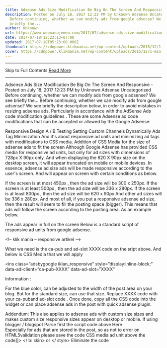 ```yaml
---
title: Adsense Ads Size Modification Be Big On The Screen And Responsive
description: Posted on July 18, 2017 12:23 PM by Unknown Adsense Uncategorized
  Before continuing, whether we can modify ads from google adsense? We see
  briefly the...
author: Unknown
url: https://www.webmanajemen.com/2017/07/adsense-ads-size-modification-be-big-on.html
date: 2017-07-18T12:23:13+07:00
updated: 2017-07-18T05:23:00.000Z
thumbnail: https://cdnpower.klikmania.net/wp-content/uploads/2015/12/1-min-3-1024x499.png
cover: https://cdnpower.klikmania.net/wp-content/uploads/2015/12/1-min-3-1024x499.png
---
```


<hr/> Skip to Full Contents <a href="https://www.webmanajemen.com/2017/07/adsense-ads-size-modification-be-big-on.html" rel="follow" class="button" id="read-more">Read More</a> <hr/> Adsense Ads Size Modification Be Big On The Screen And Responsive - Posted on July 18, 2017 12:23 PM by Unknown Adsense Uncategorized Before continuing, whether we can modify ads from google adsense? We see briefly the... Before continuing, whether we can modify ads from google adsense? We see briefly the description below, in order to avoid mistakes in resizing adsense ads.
Particularly in accordance with  the AdSense Ads code modification  guidelines  . 
These are some Adsense ad code modifications that can be accepted or allowed by the Google Adsense:

 Responsive Design 
 A / B Testing 
 Setting Custom Channels Dynamically 
 Ads Tag Minimization 
And it's about responsive ad units and minimizing ad tags with modifications to CSS media.
 Addition of CSS Media for the size of adsense ads to fit the screen 
Although Google Adsense has provided CSS media for responsive ad units, but only for ad sizes with dimensions of 728px X 90px only. And when displaying the 620 X 90px size on the desktop screen, it will appear truncated on mobile or mobile devices.
In essence, adsense ad size ads will be made responsive according to the user's screen. And will appear on screen with certain conditions as below.

 If the screen is at most 450px , then the ad size will be 300 x 250px. 
 If the screen is at least 500px , then the ad size will be 336 x 280px. 
 If the screen is at least 800px , then the ad size will be 620 x 90px 
 And other ad sizes will be 336 x 280px. 
And most of all, if you put a responsive adsense ad size, then the result will seem to fill the posting space (bigger). This means that ads will follow the screen according to the posting area. As an example below.
   
The ads appear in full on the screen 
 Below is a standard script of responsive ad units from google adsense. 

<script async src=”//pagead2.googlesyndication.com/pagead/js/adsbygoogle.js”></script>
<!– klik mania – responsive artikel –>
<ins class=”adsbygoogle”
style=”display:block”
data-ad-client=”ca-pub-XXXX”
data-ad-slot=”XXXX”
data-ad-format=”auto”></ins>
<script>
(adsbygoogle = window.adsbygoogle || []).push({});
</script>



What we need is the ca-pub and ad-slot XXXX code on the sript above.
And below is CSS Media that we will apply
  <style scoped=’scoped’ type=’text/css’>
.iklan_responsive { width: 336px; height: 280px; }
@media (max-width:450px) { .iklan_responsive { width: 300px; height: 250px; } }
@media (min-width:500px) { .iklan_responsive { width: 336px; height: 280px; } }
@media (min-width:800px) { .iklan_responsive { width: 600px; height:280px; } }
</style>

<ins class=”adsbygoogle iklan_responsive”
style=”display:inline-block;”
data-ad-client=”ca-pub-XXXX”
data-ad-slot=”XXXX“</ins>
<script>
(adsbygoogle = window.adsbygoogle || []).push({});
</script>
 
Information :

 For the blue color, can be adjusted to the width of the post area on your blog. But for the standard size, can use that size. 
Replace XXXX code with your ca-puband ad-slot code . 
Once done, copy all the CSS code into the widget or can place adsense ads in the post with quick adsense plugin.

Addendum: This also applies to adsense ads with custom size sizes and makes custom size responsive sizes appear on desktop or mobile.
If using blogger / blogspot
Parse first the script code above   Here  
Especially for ads that are stored in the post, so as not to error on HTML5validation please save the code CSS media ad unit above the code]]> </ b: skin> or </ style>
Eliminate the code <style scoped='scoped' type='text / css'>
And without using cover </ style> (not in use)
Check the display ads on mobile
After that we can see the results directly for mobile display, it's good test directly using your own mobile device. Whether the ad view has adjusted.
If successfully implemented in your blog, the adsense ad size will adjust to the height and width of the post area screen.So as if the ad fills the post area and turns into a big one.
And if the visitor refreshes on the page or moves to another posting page, then the adsense ads as if changing sizes, but actually only adjust the availability of ads at the time.
Good luck, if there is a problem can urun rembuk in the comment box. <hr/> Skip to Full Contents <a href="https://www.webmanajemen.com/2017/07/adsense-ads-size-modification-be-big-on.html" rel="follow" class="button" id="read-more">Read More</a> <hr/>